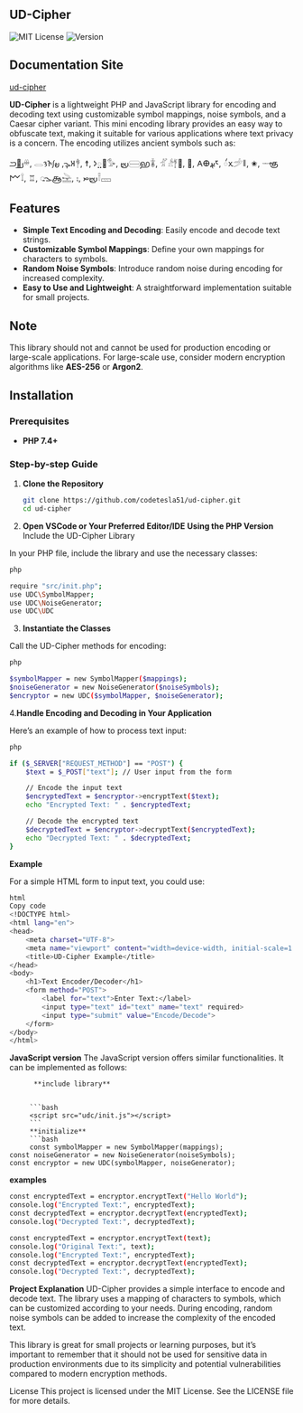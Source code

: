 ## UD-Cipher
![MIT License](https://img.shields.io/badge/License-MIT-green.svg)
![Version](https://img.shields.io/badge/version-1.0.0-blue.svg)
<br>
## Documentation Site
[ud-cipher](https://ud-cipher.vercel.app/)

**UD-Cipher** is a lightweight PHP and JavaScript library for encoding and decoding text using customizable symbol mappings, noise symbols, and a Caesar cipher variant. This mini encoding library provides an easy way to obfuscate text, making it suitable for various applications where text privacy is a concern. The encoding utilizes ancient symbols such as:

𐭁𑉅𐬠𓏉, 𓂋𑅕𑀜𐬋, 𐬞𐬰𑀅𓋎, ☨, 𑀤𑌼𑍑𓅜, 𐬴𓈃𑌭𓇈, 𓁄𓀲𓋆𑁼, ⚰, 𐌀𐌈𐬅𑁮, 𑄧𑀌𓌵𑁈, ✬, 𓌔𑌞𐌌𓍏, ♖, 𑀼𐬊𑌆𓉎, ⨟, 𐬴𐬙𓍋𓈚
## Features
- **Simple Text Encoding and Decoding**: Easily encode and decode text strings.
- **Customizable Symbol Mappings**: Define your own mappings for characters to symbols.
- **Random Noise Symbols**: Introduce random noise during encoding for increased complexity.
- **Easy to Use and Lightweight**: A straightforward implementation suitable for small projects.

## Note
This library should not and cannot be used for production encoding or large-scale applications. For large-scale use, consider modern encryption algorithms like **AES-256** or **Argon2**.

## Installation

### Prerequisites
- **PHP 7.4+**

### Step-by-step Guide

1. **Clone the Repository**

   ```bash
   git clone https://github.com/codetesla51/ud-cipher.git
   cd ud-cipher
   ```
   
2. **Open VSCode or Your Preferred Editor/IDE**
**Using the PHP Version**
Include the UD-Cipher Library

In your PHP file, include the library and use the necessary classes:
```bash
php

require "src/init.php";
use UDC\SymbolMapper;
use UDC\NoiseGenerator;
use UDC\UDC
```
3. **Instantiate the Classes**

Call the UD-Cipher methods for encoding:
```bash
php

$symbolMapper = new SymbolMapper($mappings);
$noiseGenerator = new NoiseGenerator($noiseSymbols);
$encryptor = new UDC($symbolMapper, $noiseGenerator);
```
4.**Handle Encoding and Decoding in Your Application**

Here’s an example of how to process text input:
```bash
php

if ($_SERVER["REQUEST_METHOD"] == "POST") {
    $text = $_POST["text"]; // User input from the form

    // Encode the input text
    $encryptedText = $encryptor->encryptText($text);
    echo "Encrypted Text: " . $encryptedText;

    // Decode the encrypted text
    $decryptedText = $encryptor->decryptText($encryptedText);
    echo "Decrypted Text: " . $decryptedText;
}
```
 **Example**

For a simple HTML form to input text, you could use:
```bash
html
Copy code
<!DOCTYPE html>
<html lang="en">
<head>
    <meta charset="UTF-8">
    <meta name="viewport" content="width=device-width, initial-scale=1.0">
    <title>UD-Cipher Example</title>
</head>
<body>
    <h1>Text Encoder/Decoder</h1>
    <form method="POST">
        <label for="text">Enter Text:</label>
        <input type="text" id="text" name="text" required>
        <input type="submit" value="Encode/Decode">
    </form>
</body>
</html>

```

**JavaScript version**
The JavaScript version offers similar functionalities. It
 can be implemented as follows:
```
      **include library**


     ```bash
     <script src="udc/init.js"></script>
     ```
     **initialize**
     ```bash
     const symbolMapper = new SymbolMapper(mappings);
const noiseGenerator = new NoiseGenerator(noiseSymbols);
const encryptor = new UDC(symbolMapper, noiseGenerator);
```
**examples**
```bash
const encryptedText = encryptor.encryptText("Hello World");
console.log("Encrypted Text:", encryptedText);
const decryptedText = encryptor.decryptText(encryptedText);
console.log("Decrypted Text:", decryptedText);
```
```bash
const encryptedText = encryptor.encryptText(text);
console.log("Original Text:", text);
console.log("Encrypted Text:", encryptedText);
const decryptedText = encryptor.decryptText(encryptedText);
console.log("Decrypted Text:", decryptedText);
```
**Project Explanation**
UD-Cipher provides a simple interface to encode and decode text. The library uses a mapping of characters to symbols, which can be customized according to your needs. During encoding, random noise symbols can be added to increase the complexity of the encoded text.

This library is great for small projects or learning purposes, but it’s important to remember that it should not be used for sensitive data in production environments due to its simplicity and potential vulnerabilities compared to modern encryption methods.

License
This project is licensed under the MIT License. See the LICENSE file for more
details.